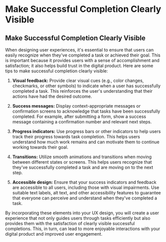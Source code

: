# Make Successful Completion Clearly Visible

## Make Successful Completion Clearly Visible

When designing user experiences, it's essential to ensure that users can easily recognize when they've completed a task or achieved their goal. This is important because it provides users with a sense of accomplishment and satisfaction; it also helps build trust in the digital product. Here are some tips to make successful completion clearly visible:

1. **Visual feedback:** Provide clear visual cues (e.g., color changes, checkmarks, or other symbols) to indicate when a user has successfully completed a task. This reinforces the user's understanding that their actions have had the desired outcome.

2. **Success messages:** Display context-appropriate messages or confirmation screens to acknowledge that tasks have been successfully completed. For example, after submitting a form, show a success message containing a confirmation number and relevant next steps.

3. **Progress indicators:** Use progress bars or other indicators to help users track their progress towards task completion. This helps users understand how much work remains and can motivate them to continue working towards their goal.

4. **Transitions:** Utilize smooth animations and transitions when moving between different states or screens. This helps users recognize that they've successfully completed a task and are moving on to the next step.

5. **Accessible design:** Ensure that your success indicators and feedback are accessible to all users, including those with visual impairments. Use suitable text labels, alt text, and other accessibility features to guarantee that everyone can perceive and understand when they've completed a task.

By incorporating these elements into your UX design, you will create a user experience that not only guides users through tasks efficiently but also provides them with the satisfaction of clearly visible successful completions. This, in turn, can lead to more enjoyable interactions with your digital product and improved user engagement.